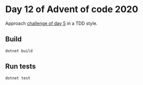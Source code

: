 # Day 12 of Advent of code 2020
Approach [challenge of day 5](https://adventofcode.com/2020/day/5) in a TDD style.

## Build

`dotnet build`

## Run tests

`dotnet test`